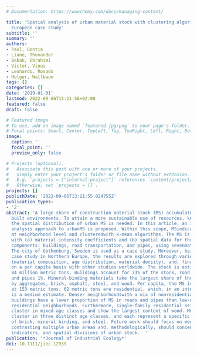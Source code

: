 ```yaml
---
# Documentation: https://wowchemy.com/docs/managing-content/

title: 'Spatial analysis of urban material stock with clustering algorithms: A Northern
  European case study'
subtitle: ''
summary: ''
authors:
- Paul, Gontia
- Liane, Thuvander
- Babak, Ebrahimi
- Victor, Vinas
- Leonardo, Rosado
- Holger, Wallbaum
tags: []
categories: []
date: '2019-01-01'
lastmod: 2022-09-06T15:21:56+02:00
featured: false
draft: false

# Featured image
# To use, add an image named `featured.jpg/png` to your page's folder.
# Focal points: Smart, Center, TopLeft, Top, TopRight, Left, Right, BottomLeft, Bottom, BottomRight.
image:
  caption: ''
  focal_point: ''
  preview_only: false

# Projects (optional).
#   Associate this post with one or more of your projects.
#   Simply enter your project's folder or file name without extension.
#   E.g. `projects = ["internal-project"]` references `content/project/deep-learning/index.md`.
#   Otherwise, set `projects = []`.
projects: []
publishDate: '2022-09-06T13:21:55.024755Z'
publication_types:
- '2'
abstract: 'A large share of construction material stock (MS) accumulates in urban
  built environments. To attain a more sustainable use of resources, knowledge about
  the spatial distribution of urban MS is needed. In this article, an innovative spatial
  analysis approach to urbanMS is proposed. Within this scope, MSindicators are defined
  at neighborhood level and clusteredwith k-mean algorithms. The MS is estimated bottom-up
  with (a) material-intensity coefficients and (b) spatial data for three built environment
  components: buildings, road transportation, and pipes, using sevenmaterial categories.
  The city of Gothenburg, Sweden is used as a case study. Moreover, being the first
  case study in Northern Europe, the results are explored through various aspects
  (material composition, age distribution, material density), and, finally, contrasted
  on a per capita basis with other studies worldwide. The stock is estimated at circa
  84 million metric tons. Buildings account for 73% of the stock, road transport 26%,
  and pipes 1%. Mineral-binding materials take the largest share of the stock, followed
  by aggregates, brick, asphalt, steel, and wood. Per capita, the MS is estimated
  at 153 metric tons; 62 metric tons are residential, which, in an international context,
  is a medium estimate. Denser neighborhoodswith a mix of nonresidential and residential
  buildings have a lower proportion of MS in roads and pipes than low-density single-family
  residential neighborhoods. Furthermore, single-family residential neighborhoods
  cluster in mixed-age classes and show the largest content of wood. Multifamily buildings
  cluster in three distinct age classes, and each represent a specific material composition
  of brick, mineral binding, and steel. Future work should focus on megacities and
  contrasting multiple urban areas and, methodologically, should concentrate on algorithms,MS
  indicators, and spatial divisions of urban stock.  '
publication: '*Journal of Industrial Ecology*'
doi: 10.1111/jiec.12939
---
```

